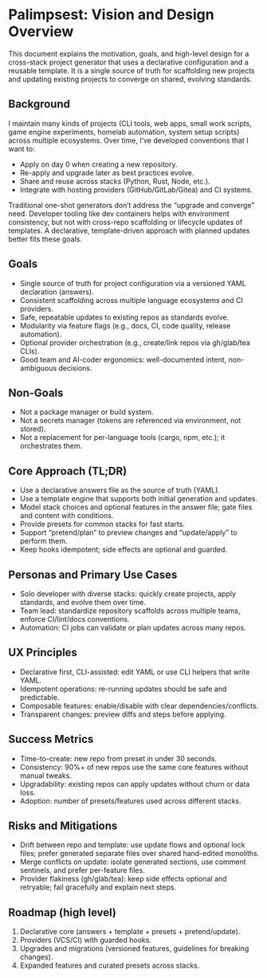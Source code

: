 # Palimpsest: Vision and Design Overview

This document explains the motivation, goals, and high-level design for a cross-stack project generator that uses a
declarative configuration and a reusable template.
It is a single source of truth for scaffolding new projects and updating existing projects to converge on shared,
evolving standards.

## Background

I maintain many kinds of projects (CLI tools, web apps, small work scripts, game engine experiments, homelab automation,
system setup scripts) across multiple ecosystems.
Over time, I’ve developed conventions that I want to:

- Apply on day 0 when creating a new repository.
- Re-apply and upgrade later as best practices evolve.
- Share and reuse across stacks (Python, Rust, Node, etc.).
- Integrate with hosting providers (GitHub/GitLab/Gitea) and CI systems.

Traditional one-shot generators don’t address the “upgrade and converge” need.
Developer tooling like dev containers helps with environment consistency,
but not with cross-repo scaffolding or lifecycle updates of templates.
A declarative, template-driven approach with planned updates better fits these goals.

## Goals

- Single source of truth for project configuration via a versioned YAML declaration (answers).
- Consistent scaffolding across multiple language ecosystems and CI providers.
- Safe, repeatable updates to existing repos as standards evolve.
- Modularity via feature flags (e.g., docs, CI, code quality, release automation).
- Optional provider orchestration (e.g., create/link repos via gh/glab/tea CLIs).
- Good team and AI-coder ergonomics: well-documented intent, non-ambiguous decisions.

## Non-Goals

- Not a package manager or build system.
- Not a secrets manager (tokens are referenced via environment, not stored).
- Not a replacement for per-language tools (cargo, npm, etc.); it orchestrates them.

## Core Approach (TL;DR)

- Use a declarative answers file as the source of truth (YAML).
- Use a template engine that supports both initial generation and updates.
- Model stack choices and optional features in the answer file; gate files and content with conditions.
- Provide presets for common stacks for fast starts.
- Support “pretend/plan” to preview changes and “update/apply” to perform them.
- Keep hooks idempotent; side effects are optional and guarded.

## Personas and Primary Use Cases

- Solo developer with diverse stacks: quickly create projects, apply standards, and evolve them over time.
- Team lead: standardize repository scaffolds across multiple teams, enforce CI/lint/docs conventions.
- Automation: CI jobs can validate or plan updates across many repos.

## UX Principles

- Declarative first, CLI-assisted: edit YAML or use CLI helpers that write YAML.
- Idempotent operations: re-running updates should be safe and predictable.
- Composable features: enable/disable with clear dependencies/conflicts.
- Transparent changes: preview diffs and steps before applying.

## Success Metrics

- Time-to-create: new repo from preset in under 30 seconds.
- Consistency: 90%+ of new repos use the same core features without manual tweaks.
- Upgradability: existing repos can apply updates without churn or data loss.
- Adoption: number of presets/features used across different stacks.

## Risks and Mitigations

- Drift between repo and template: use update flows and optional lock files; prefer generated separate files over shared
  hand-edited monoliths.
- Merge conflicts on update: isolate generated sections, use comment sentinels, and prefer per-feature files.
- Provider flakiness (gh/glab/tea): keep side effects optional and retryable; fail gracefully and explain next steps.

## Roadmap (high level)

1) Declarative core (answers + template + presets + pretend/update).
2) Providers (VCS/CI) with guarded hooks.
3) Upgrades and migrations (versioned features, guidelines for breaking changes).
4) Expanded features and curated presets across stacks.
